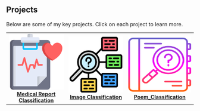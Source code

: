 ## Projects
Below are some of my key projects. Click on each project to learn more.


<table>
  <tr>
    <td align="center">
      <a href="./IBD_Medical_Report_Classification/index.html">
        <img src="../asset/Medical_Report.png" width="200" height="150" alt="Youtubers Analysis"/><br/>
        <b>Medical Report Classification</b>
      </a>
    </td>
    <td align="center">
      <a href="./Image_Classification/index.html">
        <img src="../asset/Image_Classification.png" width="200" height="150" alt="Diabetes Health Dashboard"/><br/>
        <b>Image Classification</b>
      </a>
    </td>
    <td align="center">
      <a href="./Poem_Text_Classification/index.html">
        <img src="../asset/Poem_Classification.png" width="200" height="150" alt="E-Commerce Analysis"/><br/>
        <b>Poem_Classification</b>
      </a>
    </td>
  </tr>
</table>

